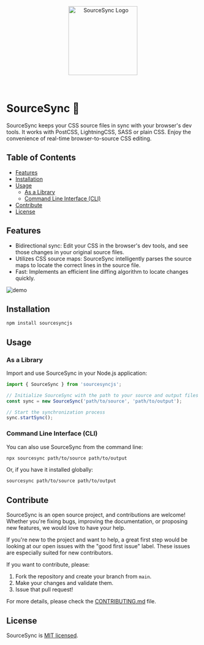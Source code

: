 <p align="center">
  <a href="https://sourcesync.vercel.app" target="_blank" rel="noopener noreferrer">
    <img width="180" src="https://sourcesync.vercel.app/logo.svg" alt="SourceSync Logo">
  </a>
</p>
<br/>

# SourceSync 🚀

SourceSync keeps your CSS source files in sync with your browser's dev tools. It works with PostCSS, LightningCSS, SASS or plain CSS. Enjoy the convenience of real-time browser-to-source CSS editing.

## Table of Contents

- [Features](#features)
- [Installation](#installation)
- [Usage](#usage)
  - [As a Library](#as-a-library)
  - [Command Line Interface (CLI)](#command-line-interface-cli)
- [Contribute](#contribute)
- [License](#license)

## Features

- Bidirectional sync: Edit your CSS in the browser's dev tools, and see those changes in your original source files.
- Utilizes CSS source maps: SourceSync intelligently parses the source maps to locate the correct lines in the source file.
- Fast: Implements an efficient line diffing algorithm to locate changes quickly.

![demo](https://github.com/m5x5/sourcesync/assets/30301026/34b80c7a-bc18-4c4c-b0fd-ee12de72d5cb)

## Installation

```bash
npm install sourcesyncjs
```

## Usage

### As a Library

Import and use SourceSync in your Node.js application:

```javascript
import { SourceSync } from 'sourcesyncjs';

// Initialize SourceSync with the path to your source and output files
const sync = new SourceSync('path/to/source', 'path/to/output');

// Start the synchronization process
sync.startSync();
```

### Command Line Interface (CLI)

You can also use SourceSync from the command line:

```bash
npx sourcesync path/to/source path/to/output
```

Or, if you have it installed globally:

```bash
sourcesync path/to/source path/to/output
```

## Contribute

SourceSync is an open source project, and contributions are welcome! Whether you're fixing bugs, improving the documentation, or proposing new features, we would love to have your help.

If you're new to the project and want to help, a great first step would be looking at our open issues with the "good first issue" label. These issues are especially suited for new contributors.

If you want to contribute, please:

1. Fork the repository and create your branch from `main`.
2. Make your changes and validate them.
3. Issue that pull request!

For more details, please check the [CONTRIBUTING.md](CONTRIBUTING.md) file.

## License

SourceSync is [MIT licensed](LICENSE).
